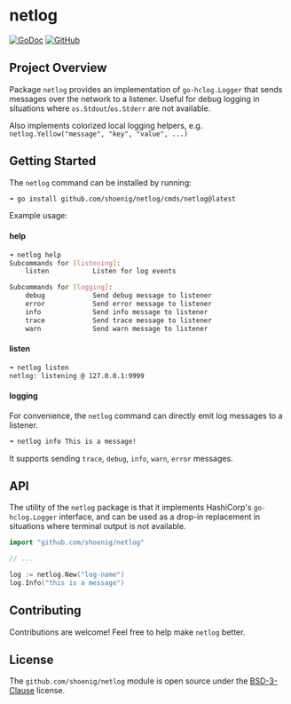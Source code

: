 # netlog

[![GoDoc](https://godoc.org/github.com/shoenig/netlog?status.svg)](https://godoc.org/github.com/shoenig/netlog)
[![GitHub](https://img.shields.io/github/license/shoenig/netlog.svg)](LICENSE)

## Project Overview

Package `netlog` provides an implementation of `go-hclog.Logger` that sends messages over the network to a listener.
Useful for debug logging in situations where `os.Stdout`/`os.Stderr` are not available.

Also implements colorized local logging helpers, e.g. `netlog.Yellow("message", "key", "value", ...)`

## Getting Started

The `netlog` command can be installed by running:

```bash
➜ go install github.com/shoenig/netlog/cmds/netlog@latest
```

Example usage:

#### help

```bash
➜ netlog help
Subcommands for [listening]:
	listen           Listen for log events

Subcommands for [logging]:
	debug            Send debug message to listener
	error            Send error message to listener
	info             Send info message to listener
	trace            Send trace message to listener
	warn             Send warn message to listener
```

#### listen

```bash
➜ netlog listen
netlog: listening @ 127.0.0.1:9999
```

#### logging

For convenience, the `netlog` command can directly emit log messages to a listener.

```bash
➜ netlog info This is a message!
```

It supports sending `trace`, `debug`, `info`, `warn`, `error` messages.

## API

The utility of the `netlog` package is that it implements HashiCorp's `go-hclog.Logger` interface, and can be used as a drop-in replacement in situations where terminal output is not available.

```go
import "github.com/shoenig/netlog"

// ... 

log := netlog.New("log-name")
log.Info("this is a message")
```

## Contributing

Contributions are welcome! Feel free to help make `netlog` better.

## License

The `github.com/shoenig/netlog` module is open source under the [BSD-3-Clause](LICENSE) license.
